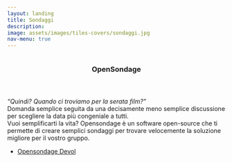 ```yaml
---
layout: landing
title: Sondaggi
description:
image: assets/images/tiles-covers/sondaggi.jpg
nav-menu: true
---
```


<!-- Main -->
<div id="main">

<!-- Two -->
<section id="two" class="spotlights">
<section>
  <img src="{{ site.baseurl }}/assets/images/logos/sondaggi/opensondage_temp.jpg" alt="">
  <div class="content">
    <div class="inner">
      <header class="major">
        <h3>OpenSondage</h3>
      </header>
      <p>
        <i>“Quindi? Quando ci troviamo per la serata film?”</i><br>
        Domanda semplice seguita da una decisamente meno semplice discussione per scegliere la data più congeniale a tutti.<br>
        Vuoi semplificarti la vita? Opensondage è un software open-source che ti permette di creare semplici sondaggi per trovare velocemente la soluzione migliore per il vostro gruppo.
      </p>
      <ul class="actions">
        <li><a href="https://opensondage.devol.it" class="button">Opensondage Devol</a></li>
      </ul>
    </div>
  </div>
</section>
</section>

</div>
